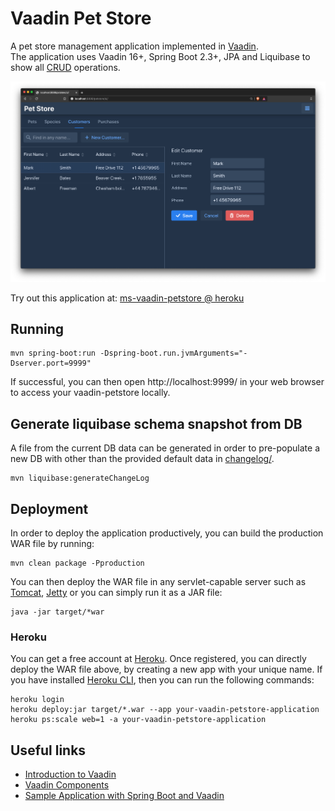 # Vaadin Pet Store

A pet store management application implemented in [Vaadin](https://vaadin.com/).  
The application uses Vaadin 16+, Spring Boot 2.3+, JPA and Liquibase to show all [CRUD](https://en.wikipedia.org/wiki/Create,_read,_update_and_delete) operations.

![Screenshot](doc/vaadin-petstore.png)

Try out this application at:
[ms-vaadin-petstore @ heroku](https://ms-vaadin-petstore.herokuapp.com/)

## Running
```
mvn spring-boot:run -Dspring-boot.run.jvmArguments="-Dserver.port=9999"
```
If successful, you can then open http://localhost:9999/ in your web browser to access your vaadin-petstore locally. 

## Generate liquibase schema snapshot from DB
A file from the current DB data can be generated in order to pre-populate a new DB with other than the provided default data in [changelog/](src/main/resources/db/changelog/). 
```
mvn liquibase:generateChangeLog
```

## Deployment 

In order to deploy the application productively, you can build the production WAR file by running:
```
mvn clean package -Pproduction
```

You can then deploy the WAR file in any servlet-capable server such as [Tomcat](http://tomcat.apache.org/), [Jetty](https://www.eclipse.org/jetty/) or you can simply run it as a JAR file:
```
java -jar target/*war
```

### Heroku
You can get a free account at [Heroku](https://heroku.com/). Once registered, you can directly deploy the WAR file above, by creating a new app with your unique name.
If you have installed [Heroku CLI](https://devcenter.heroku.com/articles/heroku-command-line), then you can run the following commands:
```
heroku login
heroku deploy:jar target/*.war --app your-vaadin-petstore-application
heroku ps:scale web=1 -a your-vaadin-petstore-application
```

## Useful links

- [Introduction to Vaadin](https://www.baeldung.com/vaadin)
- [Vaadin Components](https://vaadin.com/components)
- [Sample Application with Spring Boot and Vaadin](https://www.baeldung.com/spring-boot-vaadin)
